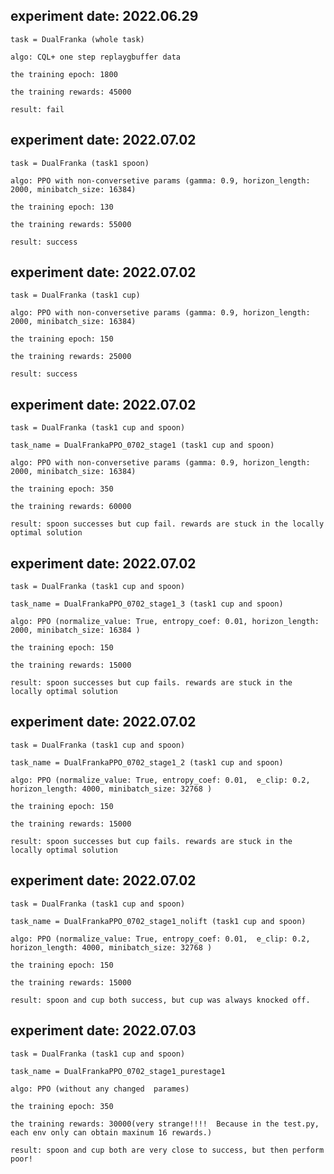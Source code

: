 ## experiment date: 2022.06.29
    task = DualFranka (whole task)

    algo: CQL+ one step replaygbuffer data

    the training epoch: 1800

    the training rewards: 45000

    result: fail
	
## experiment date: 2022.07.02 
    
    task = DualFranka (task1 spoon)

    algo: PPO with non-conversetive params (gamma: 0.9, horizon_length: 2000, minibatch_size: 16384)

    the training epoch: 130

    the training rewards: 55000

    result: success

## experiment date: 2022.07.02
    
    task = DualFranka (task1 cup)

    algo: PPO with non-conversetive params (gamma: 0.9, horizon_length: 2000, minibatch_size: 16384)

    the training epoch: 150

    the training rewards: 25000

    result: success


## experiment date: 2022.07.02
    
    task = DualFranka (task1 cup and spoon)
    
    task_name = DualFrankaPPO_0702_stage1 (task1 cup and spoon)

    algo: PPO with non-conversetive params (gamma: 0.9, horizon_length: 2000, minibatch_size: 16384)

    the training epoch: 350

    the training rewards: 60000

    result: spoon successes but cup fail. rewards are stuck in the locally optimal solution

## experiment date: 2022.07.02
    
    task = DualFranka (task1 cup and spoon)
    
    task_name = DualFrankaPPO_0702_stage1_3 (task1 cup and spoon)

    algo: PPO (normalize_value: True, entropy_coef: 0.01, horizon_length: 2000, minibatch_size: 16384 )

    the training epoch: 150

    the training rewards: 15000

    result: spoon successes but cup fails. rewards are stuck in the locally optimal solution

## experiment date: 2022.07.02
    
    task = DualFranka (task1 cup and spoon)
    
    task_name = DualFrankaPPO_0702_stage1_2 (task1 cup and spoon)

    algo: PPO (normalize_value: True, entropy_coef: 0.01,  e_clip: 0.2, horizon_length: 4000, minibatch_size: 32768 )

    the training epoch: 150

    the training rewards: 15000

    result: spoon successes but cup fails. rewards are stuck in the locally optimal solution

## experiment date: 2022.07.02
    
    task = DualFranka (task1 cup and spoon)
    
    task_name = DualFrankaPPO_0702_stage1_nolift (task1 cup and spoon)

    algo: PPO (normalize_value: True, entropy_coef: 0.01,  e_clip: 0.2, horizon_length: 4000, minibatch_size: 32768 )

    the training epoch: 150

    the training rewards: 15000

    result: spoon and cup both success, but cup was always knocked off.

## experiment date: 2022.07.03
    
    task = DualFranka (task1 cup and spoon)
    
    task_name = DualFrankaPPO_0702_stage1_purestage1

    algo: PPO (without any changed  parames)

    the training epoch: 350

    the training rewards: 30000(very strange!!!!  Because in the test.py, each env only can obtain maxinum 16 rewards.)

    result: spoon and cup both are very close to success, but then perform poor!